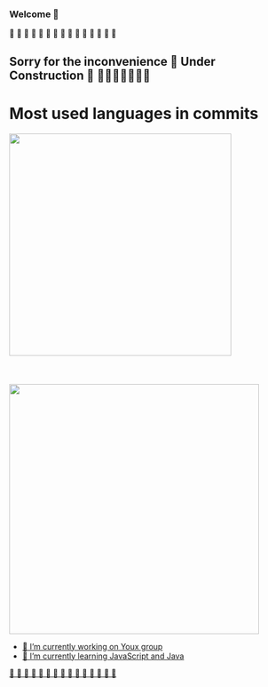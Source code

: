###  Welcome 👋
🚧 🚧 🚧 🚧 🚧 🚧 🚧 🚧 🚧 🚧 🚧 🚧 🚧 🚧 🚧 
## Sorry for the inconvenience 🚧 Under Construction 🚧 🚜🦼👷🏾👷🏻👷

<div>
  <h1>Most used languages in commits</h1>
  <a href="https://github.com/denion465"/>
  <img height="400em" src="https://github-readme-stats.vercel.app/api/top-langs/?username=denion465&langs_count=16&theme=dracula"/> <br>
  <br>
  <br>
  <br>
  <img height="450em" src="https://wakatime.com/share/@denion465/c1d16827-c191-48d0-9dd1-a06a6e3a5490.svg"/>
</div>

- 🔭 I’m currently working on Youx group
- 🌱 I’m currently learning JavaScript and Java

🚧 🚧 🚧 🚧 🚧 🚧 🚧 🚧 🚧 🚧 🚧 🚧 🚧 🚧 🚧 
